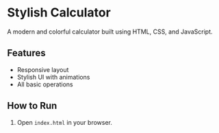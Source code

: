 # Stylish Calculator

A modern and colorful calculator built using HTML, CSS, and JavaScript.

## Features
- Responsive layout
- Stylish UI with animations
- All basic operations

## How to Run
1. Open `index.html` in your browser.
